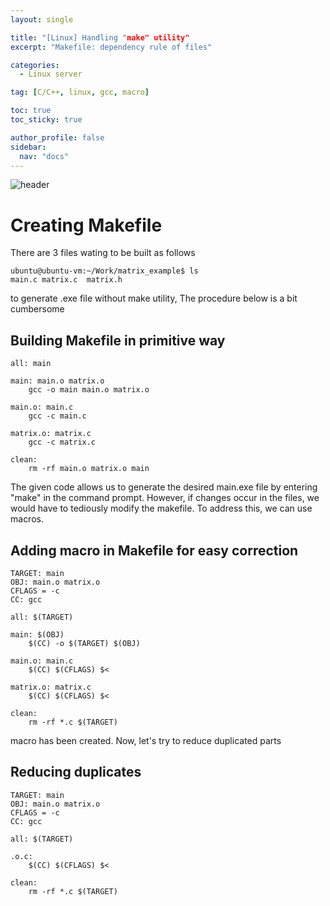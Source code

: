 ```yaml
---
layout: single

title: "[Linux] Handling "make" utility"
excerpt: "Makefile: dependency rule of files"

categories:
  - Linux server

tag: [C/C++, linux, gcc, macro] 

toc: true
toc_sticky: true

author_profile: false
sidebar:
  nav: "docs"
---
```


![header](https://capsule-render.vercel.app/api?type=rect&color=20:660099,100:E2231A)

# Creating Makefile

There are 3 files wating to be built as follows 

```console
ubuntu@ubuntu-vm:~/Work/matrix_example$ ls
main.c matrix.c  matrix.h
```
to generate .exe file without make utility, The procedure below is a bit cumbersome

## Building Makefile in primitive way

```console
all: main

main: main.o matrix.o
    gcc -o main main.o matrix.o

main.o: main.c
    gcc -c main.c

matrix.o: matrix.c
    gcc -c matrix.c

clean:
    rm -rf main.o matrix.o main
```

The given code allows us to generate the desired main.exe file by entering "make" in the command prompt. However, if changes occur in the files, we would have to tediously modify the makefile. To address this, we can use macros.

## Adding macro in Makefile for easy correction

```console
TARGET: main
OBJ: main.o matrix.o
CFLAGS = -c
CC: gcc

all: $(TARGET)

main: $(OBJ)
    $(CC) -o $(TARGET) $(OBJ)

main.o: main.c
    $(CC) $(CFLAGS) $<

matrix.o: matrix.c
    $(CC) $(CFLAGS) $<

clean:
    rm -rf *.c $(TARGET)
```

macro has been created. Now, let's try to reduce duplicated parts

## Reducing duplicates

```console
TARGET: main
OBJ: main.o matrix.o
CFLAGS = -c
CC: gcc

all: $(TARGET)

.o.c:
    $(CC) $(CFLAGS) $<

clean:
    rm -rf *.c $(TARGET)
```
